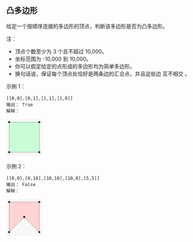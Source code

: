 ## 凸多边形

给定一个按顺序连接的多边形的顶点，判断该多边形是否为凸多边形。

注：

* 顶点个数至少为 3 个且不超过 10,000。
* 坐标范围为 -10,000 到 10,000。
* 你可以假定给定的点形成的多边形均为简单多边形。
* 换句话说，保证每个顶点处恰好是两条边的汇合点，并且这些边 互不相交 。

示例 1：

```
[[0,0],[0,1],[1,1],[1,0]]
输出： True
解释：
```
![](../images/469.convex-polygon.png)

示例 2：

```
[[0,0],[0,10],[10,10],[10,0],[5,5]]
输出： False
解释：
```
![](../images/469.convex-polygon_1.png)


